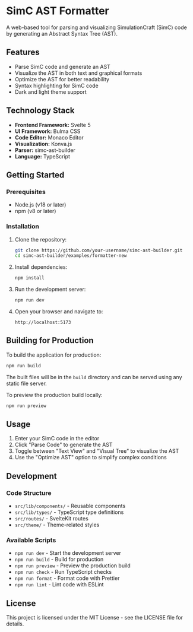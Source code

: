 # SimC AST Formatter

A web-based tool for parsing and visualizing SimulationCraft (SimC) code by generating an Abstract Syntax Tree (AST).

## Features

- Parse SimC code and generate an AST
- Visualize the AST in both text and graphical formats
- Optimize the AST for better readability
- Syntax highlighting for SimC code
- Dark and light theme support

## Technology Stack

- **Frontend Framework:** Svelte 5
- **UI Framework:** Bulma CSS
- **Code Editor:** Monaco Editor
- **Visualization:** Konva.js
- **Parser:** simc-ast-builder
- **Language:** TypeScript

## Getting Started

### Prerequisites

- Node.js (v18 or later)
- npm (v8 or later)

### Installation

1. Clone the repository:

   ```bash
   git clone https://github.com/your-username/simc-ast-builder.git
   cd simc-ast-builder/examples/formatter-new
   ```

2. Install dependencies:

   ```bash
   npm install
   ```

3. Run the development server:

   ```bash
   npm run dev
   ```

4. Open your browser and navigate to:
   ```
   http://localhost:5173
   ```

## Building for Production

To build the application for production:

```bash
npm run build
```

The built files will be in the `build` directory and can be served using any static file server.

To preview the production build locally:

```bash
npm run preview
```

## Usage

1. Enter your SimC code in the editor
2. Click "Parse Code" to generate the AST
3. Toggle between "Text View" and "Visual Tree" to visualize the AST
4. Use the "Optimize AST" option to simplify complex conditions

## Development

### Code Structure

- `src/lib/components/` - Reusable components
- `src/lib/types/` - TypeScript type definitions
- `src/routes/` - SvelteKit routes
- `src/theme/` - Theme-related styles

### Available Scripts

- `npm run dev` - Start the development server
- `npm run build` - Build for production
- `npm run preview` - Preview the production build
- `npm run check` - Run TypeScript checks
- `npm run format` - Format code with Prettier
- `npm run lint` - Lint code with ESLint

## License

This project is licensed under the MIT License - see the LICENSE file for details.
